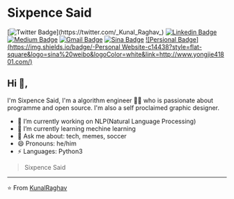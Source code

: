 # Sixpence Said
[![Twitter Badge](https://img.shields.io/badge/-@KunalRaghav-1ca0f1?style=flat-square&labelColor=1ca0f1&logo=twitter&logoColor=white&link=https://twitter.com/_Kunal_Raghav_)](https://twitter.com/_Kunal_Raghav_) [![Linkedin Badge](https://img.shields.io/badge/-kunalraghav-blue?style=flat-square&logo=Linkedin&logoColor=white&link=https://www.linkedin.com/in/kunalraghav/)](https://www.linkedin.com/in/kunalraghav/) [![Medium Badge](https://img.shields.io/badge/-@KunalRaghav-03a57a?style=flat-square&labelColor=000000&logo=Medium&link=https://medium.com/@KunalRaghav/)](https://medium.com/@KunalRaghav/)
[![Gmail Badge](https://img.shields.io/badge/-kraghav123@gmail.com-c14438?style=flat-square&logo=Gmail&logoColor=white&link=mailto:kraghav123@gmail.com)](mailto:kraghav123@gmail.com)  [![Sina Badge](https://img.shields.io/badge/-SixpenceSaid-E6162D?style=flat-square&logo=sina%20weibo&logoColor=white&link=https://weibo.com/5729423505/profile?rightmod=1&wvr=6&mod=personinfo&is_all=1)](https://weibo.com/5729423505/profile?rightmod=1&wvr=6&mod=personinfo&is_all=1)  [![Persional Badge](https://img.shields.io/badge/-Personal Website-c14438?style=flat-square&logo=sina%20weibo&logoColor=white&link=http://www.yongjie41801.com/)](http://www.yongjie41801.com/)

## Hi 👋, 
I'm Sixpence Said, I'm a algorithm engineer 👨‍💻 who is passionate about programme and open source. I'm also a self proclaimed graphic designer. 

- 🔭 I’m currently working on NLP(Natural Language Processing) 
- 🌱 I’m currently learning mechine learning
- 💬 Ask me about: tech, memes, soccer
- 😄 Pronouns: he/him
-  ⚡ Languages: Python3


> Sixpence Said


---
⭐️ From [KunalRaghav](https://github.com/KunalRaghav)
